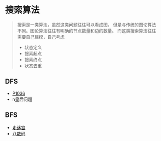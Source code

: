 # 搜索算法
> 搜索是一类算法，虽然这类问题往往可以看成图，
> 但是与传统的图论算法不同。图论算法往往有明确的节点数量和边的数量。
> 而这类搜索算法往往需要自己建模，自己考虑
>   * 状态定义
>   * 搜索起点
>   * 搜索终点
>   * 状态去重

## DFS
* [P1036](brute-enumeration\P1036.cpp)
* n皇后问题

## BFS
* [走迷宫](https://www.acwing.com/activity/content/problem/content/907/)
* [八数码](https://www.acwing.com/activity/content/problem/content/908/)
